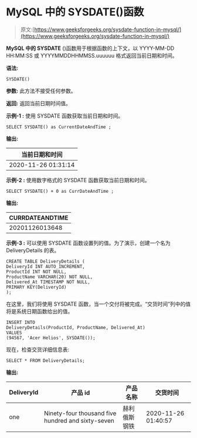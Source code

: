 # MySQL 中的 SYSDATE()函数

> 原文:[https://www.geeksforgeeks.org/sysdate-function-in-mysql/](https://www.geeksforgeeks.org/sysdate-function-in-mysql/)

**MySQL 中的 SYSDATE** ()函数用于根据函数的上下文，以 YYYY-MM-DD HH:MM:SS 或 YYYYMMDDHHMMSS.uuuuuu 格式返回当前日期和时间。

**语法:**

```
SYSDATE()

```

**参数:**
此方法不接受任何参数。

**返回:**
返回当前日期时间值。

**示例-1 :**
使用 SYSDATE 函数获取当前日期和时间。

```
SELECT SYSDATE() as CurrentDateAndTime ;

```

**输出:**

| 当前日期和时间 |
| --- |
| 2020-11-26 01:31:14 |

**示例-2 :**
使用数字格式的 SYSDATE 函数获取当前日期和时间。

```
SELECT SYSDATE() + 0 as CurrDateAndTime ;

```

**输出:**

| CURRDATEANDTIME |
| --- |
| 20201126013648 |

**示例-3 :**
可以使用 SYSDATE 函数设置列的值。为了演示，创建一个名为 DeliveryDetails 的表。

```
CREATE TABLE DeliveryDetails (
DeliveryId INT AUTO_INCREMENT,
ProductId INT NOT NULL,
ProductName VARCHAR(20) NOT NULL,
Delivered_At TIMESTAMP NOT NULL,
PRIMARY KEY(DeliveryId)
);

```

在这里，我们将使用 SYSDATE 函数，当一个交付将被完成。“交货时间”列中的值将是系统日期函数给出的值。

```
INSERT INTO  
DeliveryDetails(ProductId, ProductName, Delivered_At)
VALUES
(94567, 'Acer Helios', SYSDATE());
```

现在，检查交货详细信息表:

```
SELECT * FROM DeliveryDetails;

```

**输出:**

| DeliveryId | 产品 id | 产品名称 | 交货时间 |
| --- | --- | --- | --- |
| one | Ninety-four thousand five hundred and sixty-seven | 赫利俄斯钢铁 | 2020-11-26 01:40:57 |